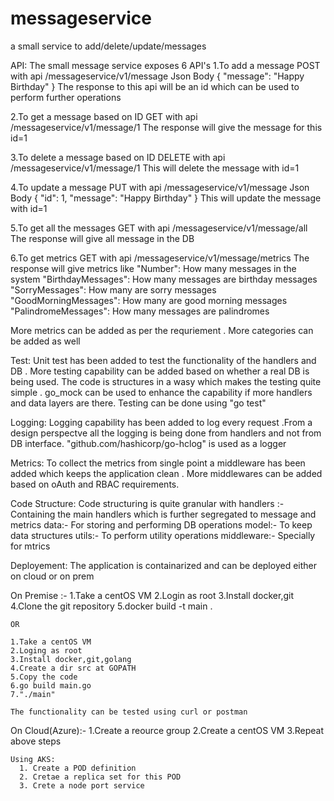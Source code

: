 # messageservice
a small service to add/delete/update/messages

API:
The small message service exposes 6 API's
1.To add a message
  POST with api /messageservice/v1/message
  Json Body
  {
	  "message": "Happy Birthday" 
  }
  The response to this api will be an id which can be used to perform further operations
  
2.To get a message based on ID
  GET with api /messageservice/v1/message/1
  The response will give the message for this id=1
  
3.To delete a message based on ID
  DELETE with api /messageservice/v1/message/1
  This will delete the message with id=1
  
4.To update a message
  PUT with api /messageservice/v1/message
  Json Body
  {
    "id": 1,
	  "message": "Happy Birthday" 
  }
  This will update the message with id=1
  
5.To get all the messages
  GET with api /messageservice/v1/message/all
  The response will give all message in the DB
  
6.To get metrics
  GET with api /messageservice/v1/message/metrics
  The response will give metrics like
  "Number": How many messages in the system
	"BirthdayMessages": How many messages are birthday messages
	"SorryMessages": How many are sorry messages
	"GoodMorningMessages": How many are good morning messages
	"PalindromeMessages": How many messages are palindromes
  
  More metrics can be added as per the requriement . More categories can be added as well
  
  
Test:
  Unit test has been added to test the functionality of the handlers and DB . More testing capability can be added based on whether a real DB is being used. 
  The code is structures in a wasy which makes the testing quite simple . go_mock can be used to enhance the capability if more handlers and data layers are there.
  Testing can be done using "go test"
  
Logging:
  Logging capability has been added to log every request .From a design perspectve all the logging is being done from handlers and not from DB interface.
  "github.com/hashicorp/go-hclog" is used as a logger
 
Metrics:
  To collect the metrics from single point a middleware has been added which keeps the application clean . More middlewares can be added based on oAuth and RBAC requirements.
  
Code Structure:
  Code structuring is quite granular with
  handlers :- Containing the main handlers which is further segregated to message and metrics
  data:- For storing and performing DB operations
  model:- To keep data structures
  utils:- To perform utility operations
  middleware:- Specially for mtrics
  
 Deployement:
  The application is containarized and can be deployed either on cloud or on prem
  
  On Premise :-
    1.Take a centOS VM
    2.Login as root
    3.Install docker,git
    4.Clone the git repository 
    5.docker build -t main .
    
    OR
    
    1.Take a centOS VM
    2.Loging as root
    3.Install docker,git,golang
    4.Create a dir src at GOPATH
    5.Copy the code
    6.go build main.go
    7."./main"
    
    The functionality can be tested using curl or postman
    
  On Cloud(Azure):-
    1.Create a reource group 
    2.Create a centOS VM
    3.Repeat above steps
    
    Using AKS:
      1. Create a POD definition
      2. Cretae a replica set for this POD
      3. Crete a node port service
